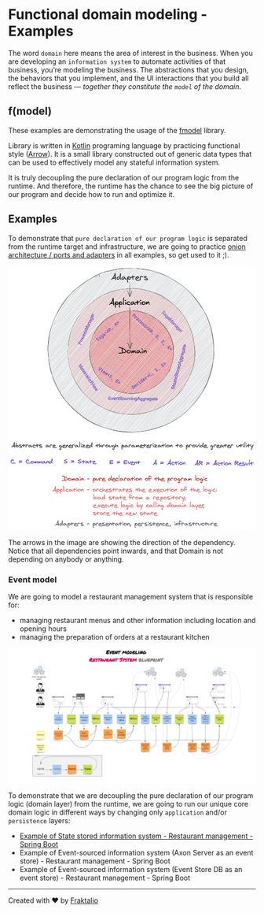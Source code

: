 # Functional domain modeling - Examples

The word `domain` here means the area of interest in the business. When you are developing an `information system` to
automate activities of that business, you’re modeling the business. The abstractions that you design, the behaviors that
you implement, and the UI interactions that you build all reflect the business — *together they constitute the `model`
of the domain*.

## f(model)

These examples are demonstrating the usage of the [fmodel](https://fraktalio.com/fmodel)
library.

Library is written in [Kotlin](https://kotlinlang.org/) programing language by practicing functional
style ([Arrow](https://arrow-kt.io/)). It is a small library constructed out of generic data types that can be used to
effectively model any stateful information system.

It is truly decoupling the pure declaration of our program logic from the runtime. And therefore, the runtime has the
chance to see the big picture of our program and decide how to run and optimize it.

## Examples

To demonstrate that `pure declaration of our program logic` is separated from the runtime target and infrastructure, we
are going to
practice [onion architecture / ports and adapters](https://blog.ploeh.dk/2013/12/03/layers-onions-ports-adapters-its-all-the-same/)
in all examples, so get used to it ;).

![onion architecture image](.assets/onion.png)

The arrows in the image are showing the direction of the dependency. Notice that all dependencies point inwards, and
that Domain is not depending on anybody or anything.

### Event model
We are going to model a restaurant management system that is responsible for:

- managing restaurant menus and other information including location and opening hours
- managing the preparation of orders at a restaurant kitchen

![restaurant management - event model](.assets/event-model.jpg)

To demonstrate that we are decoupling the pure declaration of our program logic (domain layer) from the runtime, we are
going to run our unique core domain logic in different ways by changing only `application` and/or `persistence` layers:

- [Example of State stored information system - Restaurant management - Spring Boot](application)
- Example of Event-sourced information system (Axon Server as an event store) - Restaurant management - Spring Boot
- Example of Event-sourced information system (Event Store DB as an event store) - Restaurant management - Spring Boot

---
Created with :heart: by [Fraktalio](https://fraktalio.com/)
